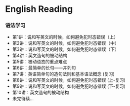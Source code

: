 # English Reading
### 语法学习
- 第1讲：说和写英文的时候，如何避免犯时态错误（上）
- 第2讲：说和写英文的时候，如何避免犯时态错误（中）
- 第3讲：说和写英文的时候，如何避免犯时态错误（下）
- 第4讲：英文造句的被动结构
- 第5讲：被动语态的重点难点
- 第6讲：最简单的长句——并列句
- 第7讲：英语简单句的造句法则和基本语法概念 (复习)
- 第8讲：说和写英文的时候，如何避免犯时态错误 (上-复习)
- 第9讲：说和写英文的时候，如何避免犯时态错误 (下-复习)
- 第10讲：英文造句的被动结构
- 未完待续...
